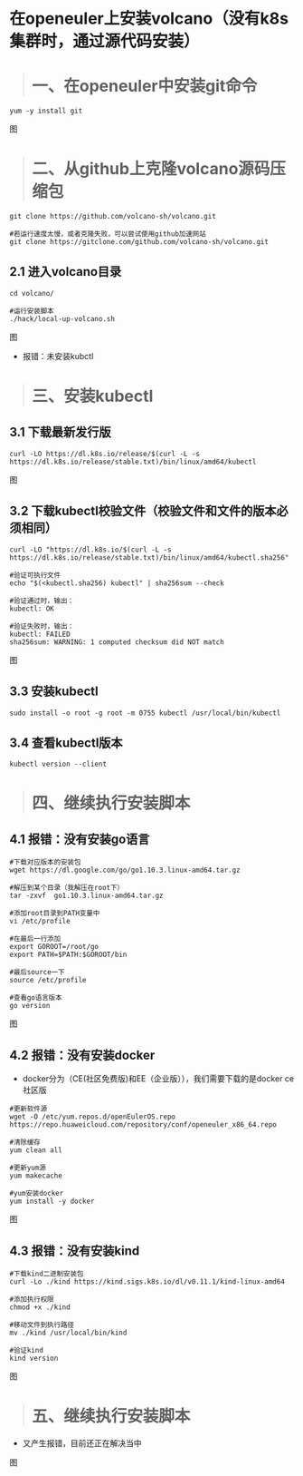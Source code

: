 # 在openeuler上安装volcano（没有k8s集群时，通过源代码安装）

> # 一、在openeuler中安装git命令

```
yum -y install git
```

图

> # 二、从github上克隆volcano源码压缩包

```
git clone https://github.com/volcano-sh/volcano.git

#若运行速度太慢，或者克隆失败，可以尝试使用github加速网站
git clone https://gitclone.com/github.com/volcano-sh/volcano.git
```

## 2.1 进入volcano目录

```
cd volcano/

#运行安装脚本
./hack/local-up-volcano.sh
```

图

- 报错：未安装kubctl

> # 三、安装kubectl

## 3.1 下载最新发行版
```
curl -LO https://dl.k8s.io/release/$(curl -L -s https://dl.k8s.io/release/stable.txt)/bin/linux/amd64/kubectl
```

图

## 3.2 下载kubectl校验文件（校验文件和文件的版本必须相同）
```
curl -LO "https://dl.k8s.io/$(curl -L -s https://dl.k8s.io/release/stable.txt)/bin/linux/amd64/kubectl.sha256"

#验证可执行文件
echo "$(<kubectl.sha256) kubectl" | sha256sum --check

#验证通过时，输出：
kubectl: OK

#验证失败时，输出：
kubectl: FAILED
sha256sum: WARNING: 1 computed checksum did NOT match
```

图

## 3.3 安装kubectl
```
sudo install -o root -g root -m 0755 kubectl /usr/local/bin/kubectl
```

## 3.4 查看kubectl版本
```
kubectl version --client
```

> # 四、继续执行安装脚本

## 4.1 报错：没有安装go语言
```
#下载对应版本的安装包
wget https://dl.google.com/go/go1.10.3.linux-amd64.tar.gz

#解压到某个目录（我解压在root下）
tar -zxvf  go1.10.3.linux-amd64.tar.gz

#添加root目录到PATH变量中
vi /etc/profile

#在最后一行添加
export GOROOT=/root/go
export PATH=$PATH:$GOROOT/bin

#最后source一下
source /etc/profile

#查看go语言版本
go version
```

图

## 4.2 报错：没有安装docker

- docker分为（CE(社区免费版)和EE（企业版）），我们需要下载的是docker ce社区版

```
#更新软件源
wget -O /etc/yum.repos.d/openEulerOS.repo https://repo.huaweicloud.com/repository/conf/openeuler_x86_64.repo

#清除缓存
yum clean all

#更新yum源
yum makecache

#yum安装docker
yum install -y docker
```

图

## 4.3 报错：没有安装kind

```
#下载kind二进制安装包  
curl -Lo ./kind https://kind.sigs.k8s.io/dl/v0.11.1/kind-linux-amd64  
  
#添加执行权限  
chmod +x ./kind  
	  
#移动文件到执行路径  
mv ./kind /usr/local/bin/kind  

#验证kind  
kind version 
```

图

> # 五、继续执行安装脚本

- 又产生报错，目前还正在解决当中

图











 















 

 